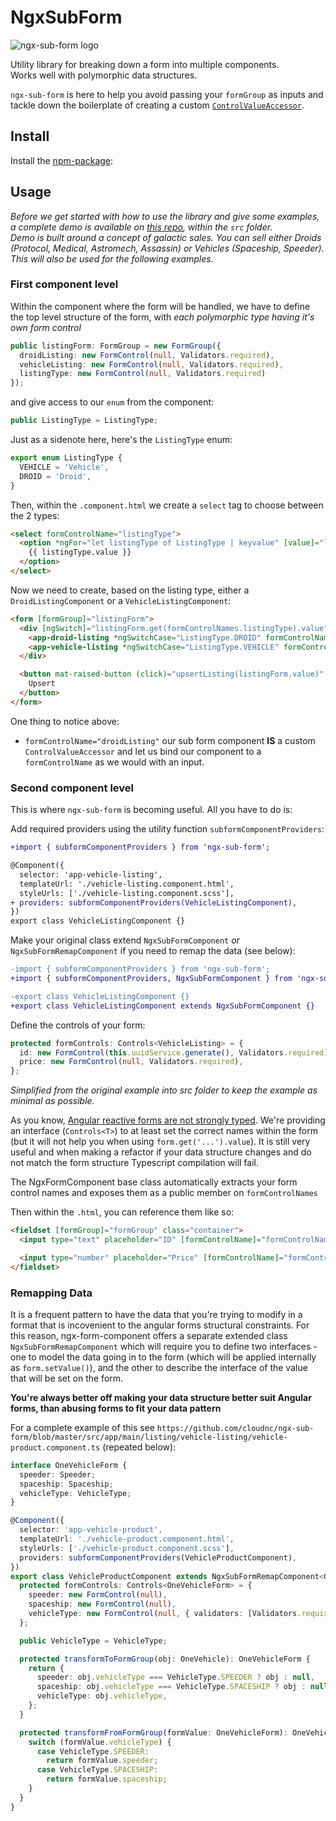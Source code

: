 # NgxSubForm

![ngx-sub-form logo](https://user-images.githubusercontent.com/4950209/53812385-45f48900-3f53-11e9-8687-b57cd335f26e.png)

Utility library for breaking down a form into multiple components.  
Works well with polymorphic data structures.

`ngx-sub-form` is here to help you avoid passing your `formGroup` as inputs and tackle down the boilerplate of creating a custom [`ControlValueAccessor`](https://angular.io/api/forms/ControlValueAccessor).

## Install

Install the [npm-package](https://www.npmjs.com/package/ngx-sub-form):

## Usage

_Before we get started with how to use the library and give some examples, a complete demo is available on [this repo](https://github.com/cloudnc/ngx-sub-form), within the `src` folder.  
Demo is built around a concept of galactic sales. You can sell either Droids (Protocol, Medical, Astromech, Assassin) or Vehicles (Spaceship, Speeder). This will also be used for the following examples_.

### First component level

Within the component where the form will be handled, we have to define the top level structure of the form, with _each
polymorphic type having it's own form control_

```ts
public listingForm: FormGroup = new FormGroup({
  droidListing: new FormControl(null, Validators.required),
  vehicleListing: new FormControl(null, Validators.required),
  listingType: new FormControl(null, Validators.required)
});
```

and give access to our `enum` from the component:

```ts
public ListingType = ListingType;
```

Just as a sidenote here, here's the `ListingType` enum:

```ts
export enum ListingType {
  VEHICLE = 'Vehicle',
  DROID = 'Droid',
}
```

Then, within the `.component.html` we create a `select` tag to choose between the 2 types:

```html
<select formControlName="listingType">
  <option *ngFor="let listingType of ListingType | keyvalue" [value]="listingType.value">
    {{ listingType.value }}
  </option>
</select>
```

Now we need to create, based on the listing type, either a `DroidListingComponent` or a `VehicleListingComponent`:

```html
<form [formGroup]="listingForm">
  <div [ngSwitch]="listingForm.get(formControlNames.listingType).value">
    <app-droid-listing *ngSwitchCase="ListingType.DROID" formControlName="droidListing"></app-droid-listing>
    <app-vehicle-listing *ngSwitchCase="ListingType.VEHICLE" formControlName="vehicleListing"></app-vehicle-listing>
  </div>

  <button mat-raised-button (click)="upsertListing(listingForm.value)" [disabled]="listingForm.invalid">
    Upsert
  </button>
</form>
```

One thing to notice above:

- `formControlName="droidListing"` our sub form component **IS** a custom `ControlValueAccessor` and let us bind our component to a `formControlName` as we would with an input.

### Second component level

This is where `ngx-sub-form` is becoming useful. All you have to do is:

Add required providers using the utility function `subformComponentProviders`:

```diff
+import { subformComponentProviders } from 'ngx-sub-form';

@Component({
  selector: 'app-vehicle-listing',
  templateUrl: './vehicle-listing.component.html',
  styleUrls: ['./vehicle-listing.component.scss'],
+ providers: subformComponentProviders(VehicleListingComponent),
})
export class VehicleListingComponent {}
```

Make your original class extend `NgxSubFormComponent` _or_ `NgxSubFormRemapComponent` if you need to remap the data (see below):

```diff
-import { subformComponentProviders } from 'ngx-sub-form';
+import { subformComponentProviders, NgxSubFormComponent } from 'ngx-sub-form';

-export class VehicleListingComponent {}
+export class VehicleListingComponent extends NgxSubFormComponent {}
```

Define the controls of your form:

```ts
protected formControls: Controls<VehicleListing> = {
  id: new FormControl(this.uuidService.generate(), Validators.required),
  price: new FormControl(null, Validators.required),
};

```

_Simplified from the original example into src folder to keep the example as minimal as possible._

As you know, [Angular reactive forms are not strongly typed](https://github.com/angular/angular/issues/13721). We're providing an interface (`Controls<T>`) to at least set the correct names within the form (but it will not help you when using `form.get('...').value`). It is still very useful and when making a refactor if your data structure changes and do not match the form structure Typescript compilation will fail.

The NgxFormComponent base class automatically extracts your form control names and exposes them as a public member on `formControlNames`

Then within the `.html`, you can reference them like so:

```html
<fieldset [formGroup]="formGroup" class="container">
  <input type="text" placeholder="ID" [formControlName]="formControlNames.id" />

  <input type="number" placeholder="Price" [formControlName]="formControlNames.price" />
</fieldset>
```

### Remapping Data

It is a frequent pattern to have the data that you're trying to modify in a format that is incovenient to the angular
forms structural constraints. For this reason, ngx-form-component offers a separate extended class `NgxSubFormRemapComponent`
which will require you to define two interfaces - one to model the data going in to the form (which will be applied
internally as `form.setValue()`), and the other to describe the interface of the value that will be set on the form.

**You're always better off making your data structure better suit Angular forms, than abusing forms to fit your data pattern**

For a complete example of this see `https://github.com/cloudnc/ngx-sub-form/blob/master/src/app/main/listing/vehicle-listing/vehicle-product.component.ts` (repeated below):

```ts
interface OneVehicleForm {
  speeder: Speeder;
  spaceship: Spaceship;
  vehicleType: VehicleType;
}

@Component({
  selector: 'app-vehicle-product',
  templateUrl: './vehicle-product.component.html',
  styleUrls: ['./vehicle-product.component.scss'],
  providers: subformComponentProviders(VehicleProductComponent),
})
export class VehicleProductComponent extends NgxSubFormRemapComponent<OneVehicle, OneVehicleForm> {
  protected formControls: Controls<OneVehicleForm> = {
    speeder: new FormControl(null),
    spaceship: new FormControl(null),
    vehicleType: new FormControl(null, { validators: [Validators.required] }),
  };

  public VehicleType = VehicleType;

  protected transformToFormGroup(obj: OneVehicle): OneVehicleForm {
    return {
      speeder: obj.vehicleType === VehicleType.SPEEDER ? obj : null,
      spaceship: obj.vehicleType === VehicleType.SPACESHIP ? obj : null,
      vehicleType: obj.vehicleType,
    };
  }

  protected transformFromFormGroup(formValue: OneVehicleForm): OneVehicle {
    switch (formValue.vehicleType) {
      case VehicleType.SPEEDER:
        return formValue.speeder;
      case VehicleType.SPACESHIP:
        return formValue.spaceship;
    }
  }
}
```
